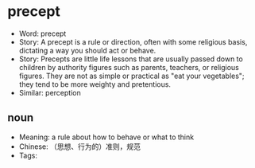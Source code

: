 # precept

- Word: precept
- Story: A precept is a rule or direction, often with some religious basis, dictating a way you should act or behave.
- Story: Precepts are little life lessons that are usually passed down to children by authority figures such as parents, teachers, or religious figures. They are not as simple or practical as "eat your vegetables"; they tend to be more weighty and pretentious.
- Similar: perception

## noun

- Meaning: a rule about how to behave or what to think
- Chinese: （思想、行为的）准则，规范
- Tags: 

